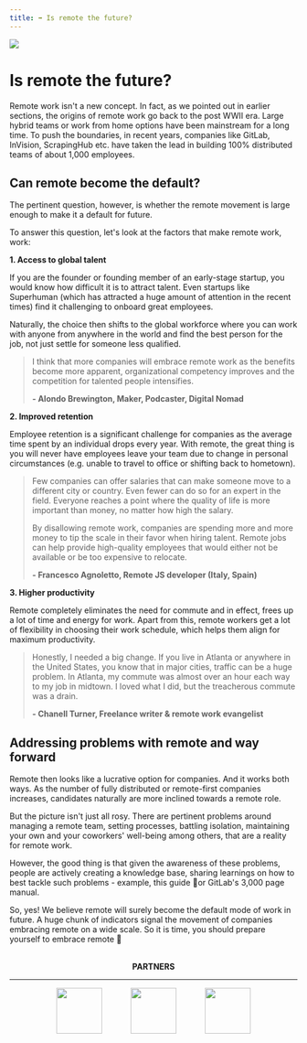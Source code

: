 ```yaml
---
title: ➡️ Is remote the future?
---
```


![](/assets/is_remote_the_future.png)

# Is remote the future?

Remote work isn't a new concept. In fact, as we pointed out in earlier sections, the origins of remote work go back to the post WWII era. Large hybrid teams or work from home options have been mainstream for a long time. To push the boundaries, in recent years, companies like GitLab, InVision, ScrapingHub etc. have taken the lead in building 100% distributed teams of about 1,000 employees.

## Can remote become the default?

The pertinent question, however, is whether the remote movement is large enough to make it a default for future.

To answer this question, let's look at the factors that make remote work, work:

**1. Access to global talent**

If you are the founder or founding member of an early-stage startup, you would know how difficult it is to attract talent. Even startups like Superhuman (which has attracted a huge amount of attention in the recent times) find it challenging to onboard great employees.

Naturally, the choice then shifts to the global workforce where you can work with anyone from anywhere in the world and find the best person for the job, not just settle for someone less qualified.

> I think that more companies will embrace remote work as the benefits become more apparent, organizational competency improves and the competition for talented people intensifies.
>
> **- Alondo Brewington, Maker, Podcaster, Digital Nomad**

**2. Improved retention**

Employee retention is a significant challenge for companies as the average time spent by an individual drops every year. With remote, the great thing is you will never have employees leave your team due to change in personal circumstances (e.g. unable to travel to office or shifting back to hometown).

> Few companies can offer salaries that can make someone move to a different city or country. Even fewer can do so for an expert in the field. Everyone reaches a point where the quality of life is more important than money, no matter how high the salary.
>
>By disallowing remote work, companies are spending more and more money to tip the scale in their favor when hiring talent. Remote jobs can help provide high-quality employees that would either not be available or be too expensive to relocate.
>
>**- Francesco Agnoletto, Remote JS developer (Italy, Spain)**

**3. Higher productivity**

Remote completely eliminates the need for commute and in effect, frees up a lot of time and energy for work. Apart from this, remote workers get a lot of flexibility in choosing their work schedule, which helps them align for maximum productivity.

>Honestly, I needed a big change. If you live in Atlanta or anywhere in the United States, you know that in major cities, traffic can be a huge problem. In Atlanta, my commute was almost over an hour each way to my job in midtown. I loved what I did, but the treacherous commute was a drain.
>
> **- Chanell Turner, Freelance writer & remote work evangelist**

## Addressing problems with remote and way forward

Remote then looks like a lucrative option for companies. And it works both ways. As the number of fully distributed or remote-first companies increases, candidates naturally are more inclined towards a remote role.

But the picture isn't just all rosy. There are pertinent problems around managing a remote team, setting processes, battling isolation, maintaining your own and your coworkers' well-being among others, that are a reality for remote work.

However, the good thing is that given the awareness of these problems, people are actively creating a knowledge base, sharing learnings on how to best tackle such problems - example, this guide 👻or GitLab's 3,000 page manual.

So, yes! We believe remote will surely become the default mode of work in future. A huge chunk of indicators signal the movement of companies embracing remote on a wide scale. So it is time, you should prepare yourself to embrace remote 🙌

<style>
@media only screen and (max-width: 600px) {
  .partner-logo {
    width:40px;
  }
}
</style>
<br>
<center>
<b>PARTNERS</b>
<hr>
<a href="https://www.flexiple.com" target="_blank"><img class="partner-logo" src="/assets/flexiple-logo-monogram.jpg" width=80/></a>
&emsp;&emsp;&emsp;
<a href="https://weworkremotely.com" target="_blank"><img class="partner-logo" src="/assets/WWR.png" width=80/></a>
&emsp;&emsp;&emsp;
<a href="https://runningremote.com" target="_blank"><img class="partner-logo" src="/assets/running-remote.jpg" width=80/></a>
</center>
